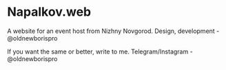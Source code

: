 # Napalkov.web
A website for an event host from Nizhny Novgorod.   Design, development - @oldnewborispro

If you want the same or better, write to me. Telegram/Instagram - @oldnewborispro
